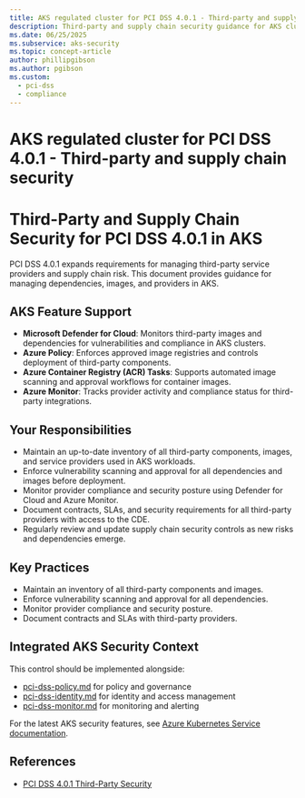 ```yaml
---
title: AKS regulated cluster for PCI DSS 4.0.1 - Third-party and supply chain security
description: Third-party and supply chain security guidance for AKS clusters.
ms.date: 06/25/2025
ms.subservice: aks-security
ms.topic: concept-article
author: phillipgibson
ms.author: pgibson
ms.custom:
  - pci-dss
  - compliance
---
```


# AKS regulated cluster for PCI DSS 4.0.1 - Third-party and supply chain security

# Third-Party and Supply Chain Security for PCI DSS 4.0.1 in AKS


PCI DSS 4.0.1 expands requirements for managing third-party service providers and supply chain risk. This document provides guidance for managing dependencies, images, and providers in AKS.

## AKS Feature Support

- **Microsoft Defender for Cloud**: Monitors third-party images and dependencies for vulnerabilities and compliance in AKS clusters.
- **Azure Policy**: Enforces approved image registries and controls deployment of third-party components.
- **Azure Container Registry (ACR) Tasks**: Supports automated image scanning and approval workflows for container images.
- **Azure Monitor**: Tracks provider activity and compliance status for third-party integrations.

## Your Responsibilities

- Maintain an up-to-date inventory of all third-party components, images, and service providers used in AKS workloads.
- Enforce vulnerability scanning and approval for all dependencies and images before deployment.
- Monitor provider compliance and security posture using Defender for Cloud and Azure Monitor.
- Document contracts, SLAs, and security requirements for all third-party providers with access to the CDE.
- Regularly review and update supply chain security controls as new risks and dependencies emerge.

## Key Practices
- Maintain an inventory of all third-party components and images.
- Enforce vulnerability scanning and approval for all dependencies.
- Monitor provider compliance and security posture.
- Document contracts and SLAs with third-party providers.


## Integrated AKS Security Context

This control should be implemented alongside:
- [pci-dss-policy.md](policy.md) for policy and governance
- [pci-dss-identity.md](identity.md) for identity and access management
- [pci-dss-monitor.md](monitor.md) for monitoring and alerting

For the latest AKS security features, see [Azure Kubernetes Service documentation](https://learn.microsoft.com/azure/aks/).

## References
- [PCI DSS 4.0.1 Third-Party Security](https://www.pcisecuritystandards.org/)

